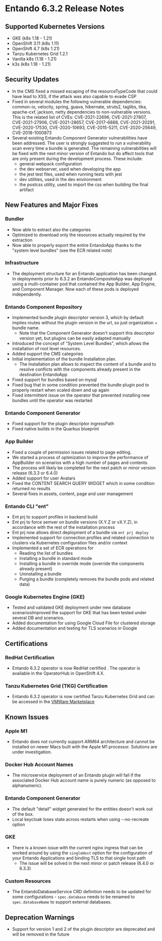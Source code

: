# Entando 6.3.2 Release Notes

## Supported Kubernetes Versions
  - GKE (k8s 1.18 - 1.21)
  - OpenShift 3.11 (k8s 1.11)
  - OpenShift 4.7 (k8s 1.21)
  - Tanzu Kubernetes Grid 1.2.1
  - Vanilla k8s (1.18 - 1.21)
  - k3s (k8s 1.18 - 1.21)

## Security Updates

- In the CMS fixed a missed escaping of the resourceTypeCode that could have lead to XSS, if the attack was also capable
  to evade CSP
- Fixed in several modules the following vulnerable dependencies:
  common-io, velocity, spring, guava, hibernate, struts2, taglibs, tika, apache-cxf, jackson, netty dependencies to
  non-vulnerable versions. This is the related list of CVEs: CVE-2021-22696, CVE-2021-27807, CVE-2021-27906,
  CVE-2021-28657, CVE-2017-6888, CVE-2021-20291, CVE-2020-17530, CVE-2020-10693, CVE-2015-5211, CVE-2020-25649,
  CVE-2018-1000873
- Several existing Entando Component Generator vulnerabilities have been addressed. The user is strongly suggested to
  run a vulnerability scan every time a bundle is generated. The remaining vulnerabilities will be fixed with the next
  minor version of Entando but do affect tools that are only present during the development process. These include:
    - general webpack configuration
    - the dev webserver, used when developing the app
    - the jest test files, used when running tests with jest
    - dev utilities, used in the dev environment
    - the postcss utility, used to import the css when building the final artifact

## New Features and Major Fixes

### Bundler

  - Now able to extract also the categories
  - Optimized to download only the resources actually required by the extraction
  - Now able to properly export the entire EntandoApp thanks to the "system level bundles" (see the ECR related note)

### Infrastructure
  - The deployment structure for an Entando application has been changed. In deployments prior to 6.3.2 an EntandoCompositeApp was deployed using a multi-container pod that contained the App Builder, App Engine, and Component Manager. Now each of these pods is deployed independently.

### Entando Component Repository

  - Implemented bundle plugin descriptor version 3, which by default implies routes without the plugin version in the url, so just organization + bundle name.
    -  Note that the Component Generator doesn't support this descriptor version yet, but plugins can be easily adapted manually
  - Introduced the concept of "System Level Bundles", which allows the installation of root level resources.
  - Added  support the CMS categories
  - Initial implementation of the bundle Installation plan.
      - The Installation plan allows to inspect the content of a bundle and to resolve conflicts with the components already present in the destination EntandoApp
  - Fixed support for bundles based on mysql
  - Fixed bug that in some condition prevented the bundle plugin pod to properly restart when scaled down and up again
  - Fixed intermittent issue on the operator that prevented installing new bundles until the operator was restarted

### Entando Component Generator

  - Fixed support for the plugin descriptor ingressPath
  - Fixed native builds in the Quarkus blueprint

### App Builder
  - Fixed a couple of permission issues related to page editing.
  - We started a process of optimization to improve the performance of AppBuilder on scenarios with a high number of
    pages and contents.
  - The process will likely be completed for the next patch or minor version release (6.3.3 or 6.4.0)
  - Added support for user Avatars
  - Fixed the CONTENT SEARCH QUERY WIDGET which in some condition returned no results
  - Several fixes in assets, content, page and user management

### Entando CLI "ent"

 - Ent prj to support profiles in backend build
 - Ent prj to force semver on bundle versions (X.Y.Z or vX.Y.Z), in accordance with the rest of the installation process
 - Ent prj now allows direct deployment of a bundle via `ent prj deploy`
 - Implemented support for connection profiles and related connection to clusters via Kubernetes configuration files and/or context
 - Implemented a set of ECR operations for
    - Reading the list of bundles
    - Installing a bundle in standard mode
    - Installing a bundle in override mode (override the components already present)
    - Uninstalling a bundle
    - Purging a bundle (completely removes the bundle pods and related data)

### Google Kubernetes Engine (GKE)
  - Tested and validated GKE deployment under new database scenariosImproved the support for GKE that has been tested under several DB and scenarios.
  - Added documentation for using Google Cloud File for clustered storage
  - Added documentation and testing for TLS scenarios in Google

## Certifications

### RedHat Certification
  - Entando 6.3.2 operator is now RedHat certified . The operator is available in the OperatorHub in OpenShift 4.X.

### Tanzu Kubernetes Grid (TKG) Certification

  - Entando 6.3.2 operator is now certified Tanzu Kubernetes Grid and can be accessed in the [VMWare Marketplace](https://marketplace.cloud.vmware.com/services/details/entando11?slug=true)

## Known Issues

### Apple M1
  - Entando does not currently support ARM64 architecture and cannot be installed on newer Macs built with the Apple M1 processor. Solutions are under investigation.

### Docker Hub Account Names
  - The microservice deployment of an Entando plugin will fail if the associated Docker Hub account name is purely numeric (as opposed to alphanumeric).

### Entando Component Generator
  - The default "detail" widget generated for the entities doesn't work out of the box.
  - Local keycloak loses state across restarts when using --no-recreate option

### GKE
  - There is  a known issue with the current nginx ingress that can be worked around by using the `singleHost` option for the configuration of your Entando Applications and binding TLS to that single host path
    - The issue will be solved in the next minor or patch release (6.4.0 or 6.3.3)

### Custom Resources
  - The EntandoDatabaseService CRD definition needs to be updated for some configurations - `spec.database` needs to be renamed to `spec.databaseName` to support external databases.      

## Deprecation Warnings
  - Support for version 1 and 2 of the plugin descriptor are deprecated and will be removed in the future
